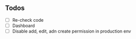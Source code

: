 ## Todos
- [ ] Re-check code
- [ ] Dashboard
- [ ] Disable add, edit, adn create permission in production env
